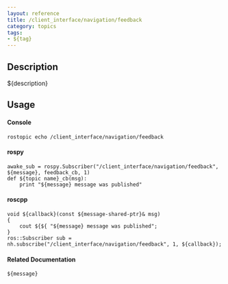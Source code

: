 ```yaml
---
layout: reference
title: /client_interface/navigation/feedback
category: topics
tags: 
- ${tag}
---
```


## Description
${description}

## Usage
#### Console
```
rostopic echo /client_interface/navigation/feedback
```

#### rospy
```
awake_sub = rospy.Subscriber("/client_interface/navigation/feedback", ${message}, feedback_cb, 1)
def ${topic name}_cb(msg):
    print "${message} message was published"
```

#### roscpp
```
void ${callback}(const ${message-shared-ptr}& msg)
{
    cout ${${ "${message} message was published";
}
ros::Subscriber sub = nh.subscribe("/client_interface/navigation/feedback", 1, ${callback});
```

#### Related Documentation
``${message}``  